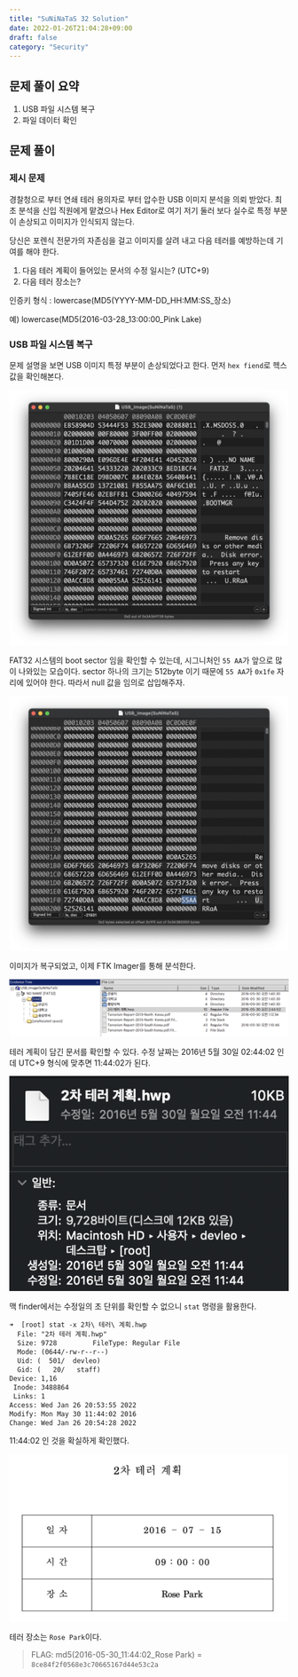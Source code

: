 ```yaml
---
title: "SuNiNaTaS 32 Solution"
date: 2022-01-26T21:04:28+09:00
draft: false
category: "Security"
---
```


## 문제 풀이 요약

1. USB 파일 시스템 복구
2. 파일 데이터 확인

## 문제 풀이

### 제시 문제

경찰청으로 부터 연쇄 테러 용의자로 부터 압수한 USB 이미지 분석을 의뢰 받았다.
최초 분석을 신입 직원에게 맡겼으나 Hex Editor로 여기 저기 둘러 보다 실수로 특정 부분이 손상되고 이미지가 인식되지 않는다.

당신은 포렌식 전문가의 자존심을 걸고 이미지를 살려 내고 다음 테러를 예방하는데 기여를 해야 한다.

1. 다음 테러 계획이 들어있는 문서의 수정 일시는? (UTC+9)
2. 다음 테러 장소는?

인증키 형식 : lowercase(MD5(YYYY-MM-DD_HH:MM:SS_장소)

예) lowercase(MD5(2016-03-28_13:00:00_Pink Lake)

### USB 파일 시스템 복구

문제 설명을 보면 USB 이미지 특정 부분이 손상되었다고 한다. 먼저 `hex fiend`로 헥스값을 확인해본다.

![img](img/suninatas-32/1.png)

FAT32 시스템의 boot sector 임을 확인할 수 있는데, 시그니처인 `55 AA`가 앞으로 많이 나와있는 모습이다. sector 하나의 크기는 512byte 이기 때문에 `55 AA`가 `0x1fe` 자리에 있어야 한다. 따라서 null 값을 임의로 삽입해주자.

![img](img/suninatas-32/2.png)

이미지가 복구되었고, 이제 FTK Imager를 통해 분석한다.

![img](img/suninatas-32/3.png)

테러 계획이 담긴 문서를 확인할 수 있다. 수정 날짜는 2016년 5월 30일 02:44:02 인데 UTC+9 형식에 맞추면 11:44:02가 된다.

![img](img/suninatas-32/4.png)

맥 finder에서는 수정일의 초 단위를 확인할 수 없으니 `stat` 명령을 활용한다.

```
➜  [root] stat -x 2차\ 테러\ 계획.hwp
  File: "2차 테러 계획.hwp"
  Size: 9728         FileType: Regular File
  Mode: (0644/-rw-r--r--)
  Uid: (  501/  devleo)
  Gid: (   20/   staff)
Device: 1,16
 Inode: 3488864
 Links: 1
Access: Wed Jan 26 20:53:55 2022
Modify: Mon May 30 11:44:02 2016
Change: Wed Jan 26 20:54:28 2022
```

11:44:02 인 것을 확실하게 확인했다.

![img](img/suninatas-32/5.png)

테러 장소는 `Rose Park`이다.

> FLAG: md5(2016-05-30_11:44:02_Rose Park) = `8ce84f2f0568e3c70665167d44e53c2a`